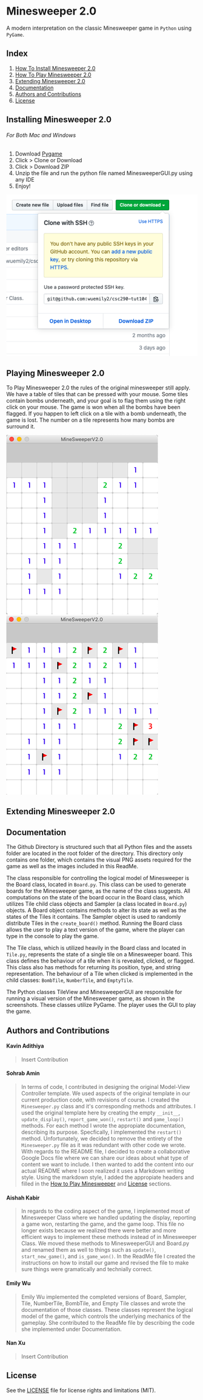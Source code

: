 # Minesweeper 2.0
A modern interpretation on the classic Minesweeper game in `Python` using `PyGame`.
## Index
1. [How To Install Minesweeper 2.0](#installing-minesweeper-20)
2. [How To Play Minesweeper 2.0](#playing-minesweeper-20)
3. [Extending Minesweeper 2.0](#extending-minesweeper-20)
4. [Documentation](#documentation)
5. [Authors and Contributions](#authors-and-contributions)
6. [License](#license)

## Installing Minesweeper 2.0
###### For Both Mac and Windows
1. Download [Pygame](https://www.pygame.org/download.shtml) 
2. Click > Clone or Download
3. Click > Download ZIP
4. Unzip the file and run the python file named MinesweeperGUI.py using any IDE
5. Enjoy!

![To Download](assets/zip.png)

## Playing Minesweeper 2.0
To Play Minesweeper 2.0 the rules of the original minesweeper still apply. We have a table of tiles that can be pressed with your mouse. Some tiles contain bombs underneath, and your goal is to flag them using the right click on your mouse. The game is won when all the bombs have been flagged. If you happen to left click on a tile with a bomb underneath, the game is lost. The number on a tile represents how many bombs are surround it.

![To Download](assets/screenshot_1.PNG)
![To Download](assets/screenshot_2.PNG)

## Extending Minesweeper 2.0

## Documentation
  The Github Directory is structured such that all Python files and the assets folder are located in the root folder of the directory. This directory only contains one folder, which contains the visual PNG assets required for the game as well as the images included in this ReadMe. 
  
  The class responsible for controlling the logical model of Minesweeper is the Board class, located in `Board.py`. This class can be used to generate boards for the Minesweeper game, as the name of the class suggests. All computations on the state of the board occur in the Board class, which utilizes Tile child class objects and Sampler (a class located in `Board.py`) objects. A Board object contains methods to alter its state as well as the states of the Tiles it contains. The Sampler object is used to randomly distribute Tiles in the `create_board()` method. Running the Board class allows the user to play a text version of the game, where the player can type in the console to play the game.
  
  The Tile class, which is utilized heavily in the Board class and located in `Tile.py`, represents the state of a single tile on a Minesweeper board. This class defines the behaviour of a tile when it is revealed, clicked, or flagged. This class also has methods for returning its position, type, and string representation. The behaviour of a Tile when clicked is implemented in the child classes: `BombTile`, `NumberTile`, and `EmptyTile`.
  
  The Python classes TileView and MinesweeperGUI are responsible for running a visual version of the Minesweeper game, as shown in the screenshots. These classes utilize PyGame. The player uses the GUI to play the game.

## Authors and Contributions
#### Kavin Adithiya
> Insert Contribution
#### Sohrab Amin
> In terms of code, I contributed in designing the original Model-View Controller template. We used aspects of the original template in our current production code, with revisions of course. I created the `Minesweeper.py` class and it's corresponding methods and attributes. I used the original template here by creating the empty `__init__`, `update_display()`, `report_game_won()`, `restart()` and `game_loop()` methods. For each method I wrote the appropiate documentation, describing its purpose. Specfically, I implemented the `restart()` method. Unfortunately, we decided to remove the entirety of the `Minesweeper.py` file as it was redundant with other code we wrote. With regards to the README file, I decided to create a collaborative Google Docs file where we can share our ideas about what type of content we want to include. I then wanted to add the content into our actual README where I soon realized it uses a Markdown writing style. Using the markdown style, I added the appropiate headers and filled in the [How to Play Minesweeper](#playing-minesweeper-20) and [License](#license) sections. 

#### Aishah Kabir
> In regards to the coding aspect of the game, I implemented most of Minesweeper Class where we handled updating the display, reporting a game won, restarting the game, and the game loop. This file no longer exists because we realized there were better and more efficient ways to implement these methods instead of in Minesweeper Class. We moved these methods to MinesweeperGUI and Board.py and renamed them as well to things such as `update()`, `start_new_game()`, and `is_game_won()`. In the ReadMe file I created the instructions on how to install our game and revised the file to make sure things were gramatically and technially correct. 
#### Emily Wu
> Emily Wu implemented the completed versions of Board, Sampler, Tile, NumberTile, BombTile, and Empty Tile classes and wrote the documentation of those classes. These classes represent the logical model of the game, which controls the underlying mechanics of the gameplay. She contributed to the ReadMe file by describing the code she implemented under Documentation.
#### Nan Xu
> Insert Contribution
## License
See the [LICENSE](LICENSE.txt) file for license rights and limitations (MIT).

